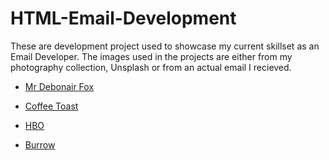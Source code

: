 # HTML-Email-Development

These are development project used to showcase my current skillset as an Email Developer. 
The images used in the projects are either from my photography collection, Unsplash or from an actual email I recieved. 

- [Mr Debonair Fox](https://github.com/kbrandon19/HTML-Email-Development/tree/main/Debonair%20Fox%20Newsletter)

- [Coffee Toast](https://github.com/kbrandon19/HTML-Email-Development/tree/main/Coffee%20Toast%20Newsletter)

- [HBO](https://github.com/kbrandon19/HTML-Email-Development/tree/main/HBO)

- [Burrow](https://github.com/kbrandon19/HTML-Email-Development/tree/main/Burrow)


